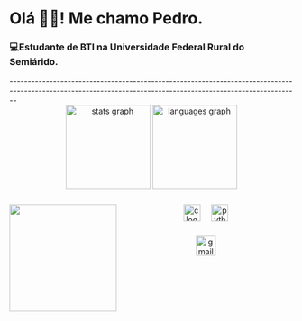 <h1 align="left">Olá 👋🙂! Me chamo Pedro.</h1>
<h3 align="left">💻Estudante de BTI na Universidade Federal Rural do Semiárido.</h3>
--------------------------------------------------------------------------------------------------------------------------------------------------------------

<div align="center">
  <img src="https://github-readme-stats.vercel.app/api?username=pedrolucascrdr&hide_title=false&hide_rank=false&show_icons=true&include_all_commits=true&count_private=true&disable_animations=false&theme=highcontrast&locale=en&hide_border=false" height="150" alt="stats graph"  />
  <img src="https://github-readme-stats.vercel.app/api/top-langs?username=pedrolucascrdr&locale=en&hide_title=false&layout=compact&card_width=320&langs_count=5&theme=highcontrast&hide_border=false" height="150" alt="languages graph"  />
</div>

###

<img align="left" height="190" src="https://media1.tenor.com/m/hmORmKK6V4AAAAAC/sips-tea-soul-eater.gif"  />

###

<div align="center">
  <img src="https://cdn.jsdelivr.net/gh/devicons/devicon/icons/c/c-original.svg" height="30" alt="c logo"  />
  <img width="12" />
  <img src="https://cdn.jsdelivr.net/gh/devicons/devicon/icons/python/python-original.svg" height="30" alt="python logo"  />
</div>

###

<div align="center">
  <a href = "mailto:pedrolucassc23@gmail.com"><img src="https://img.shields.io/static/v1?message=Gmail&logo=gmail&label=&color=D14836&logoColor=white&labelColor=&style=for-the-badge" height="35" alt="gmail logo"  />
</div>

###
